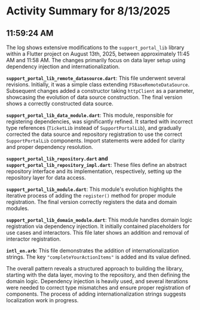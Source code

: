 # Activity Summary for 8/13/2025

## 11:59:24 AM
The log shows extensive modifications to the `support_portal_lib` library within a Flutter project on August 13th, 2025, between approximately 11:45 AM and 11:58 AM.  The changes primarily focus on data layer setup using dependency injection and internationalization.

**`support_portal_lib_remote_datasource.dart`**: This file underwent several revisions. Initially, it was a simple class extending `FSBaseRemoteDataSource`.  Subsequent changes added a constructor taking `httpClient` as a parameter, showcasing the evolution of data source construction. The final version shows a correctly constructed data source.

**`support_portal_lib_data_module.dart`**: This module, responsible for registering dependencies, was significantly refined.  It started with incorrect type references (`TicketLib` instead of `SupportPortalLib`), and gradually corrected the data source and repository registration to use the correct `SupportPortalLib` components.  Import statements were added for clarity and proper dependency resolution.

**`support_portal_lib_repository.dart` and `support_portal_lib_repository_impl.dart`**: These files define an abstract repository interface and its implementation, respectively, setting up the repository layer for data access.

**`support_portal_lib_module.dart`**:  This module's evolution highlights the iterative process of adding the `register()` method for proper module registration. The final version correctly registers the data and domain modules.

**`support_portal_lib_domain_module.dart`**: This module handles domain logic registration via dependency injection.  It initially contained placeholders for use cases and interactors. This file later shows an addition and removal of interactor registration.

**`intl_en.arb`**: This file demonstrates the addition of internationalization strings.  The key `"completeYourActionItems"` is added and its value defined.


The overall pattern reveals a structured approach to building the library, starting with the data layer, moving to the repository, and then defining the domain logic. Dependency injection is heavily used, and several iterations were needed to correct type mismatches and ensure proper registration of components. The process of adding internationalization strings suggests localization work in progress.
